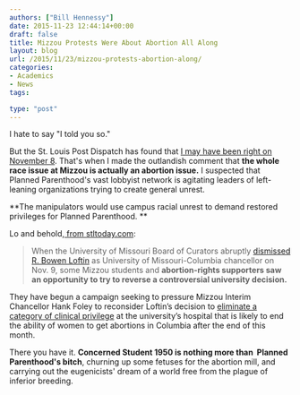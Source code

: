```yaml
---
authors: ["Bill Hennessy"]
date: 2015-11-23 12:44:14+00:00
draft: false
title: Mizzou Protests Were About Abortion All Along
layout: blog
url: /2015/11/23/mizzou-protests-abortion-along/
categories:
- Academics
- News
tags:

type: "post"
---
```


I hate to say "I told you so."

But the St. Louis Post Dispatch has found that [I may have been right on November 8](https://hennessysview.com/2015/11/08/are-abortionists-manipulating-mizzous-black-athletes/). That's when I made the outlandish comment that **the whole race issue at Mizzou is actually an abortion issue.** I suspected that Planned Parenthood's vast lobbyist network is agitating leaders of left-leaning organizations trying to create general unrest.

**The manipulators would use campus racial unrest to demand restored privileges for Planned Parenthood. **

Lo and behold,[ from stltoday.com](https://www.stltoday.com/news/local/education/mizzou-students-putting-pressure-on-university-to-continue-relationship-with/article_2a3208e2-9328-519f-bc9a-b28ab7cd1330.html):



> When the University of Missouri Board of Curators abruptly [dismissed R. Bowen Loftin](https://www.stltoday.com/news/local/education/missteps-not-student-revolt-led-to-mizzou-chancellor-s-demise/article_f955e9cf-6fc8-5fb0-b2cc-1b798d53fccc.html) as University of Missouri-Columbia chancellor on Nov. 9, some Mizzou students and **abortion-rights supporters saw an opportunity to try to reverse a controversial university decision.**

They have begun a campaign seeking to pressure Mizzou Interim Chancellor Hank Foley to reconsider Loftin’s decision to [eliminate a category of clinical privilege](https://www.stltoday.com/business/local/planned-parenthood-looks-for-alternative-privileging-options/article_9374fe04-8483-5497-b5eb-76c73a5a69f5.html) at the university’s hospital that is likely to end the ability of women to get abortions in Columbia after the end of this month.



There you have it. **Concerned Student 1950 is nothing more than  Planned Parenthood's bitch**, churning up some fetuses for the abortion mill, and carrying out the eugenicists' dream of a world free from the plague of inferior breeding.


